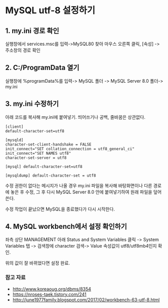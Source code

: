 # MySQL utf-8 설정하기

## 1. my.ini 경로 확인

실행창에서 services.msc를 입력->MySQL80 찾아 마우스 오른쪽 클릭, [속성] -> 주소창의 경로 확인

## 2. C:/ProgramData 열기

실행창에 %programData%를 입력-> MySQL 폴더 -> MySQL Server 8.0 폴더-> my.ini 

## 3. my.ini 수정하기

아래 코드를 복사해 my.ini에 붙여넣기. 띄어쓰기나 공백, 줄바꿈은 상관없다.

```
[client] 
default-character-set=utf8 

[mysqld] 
character-set-client-handshake = FALSE 
init_connect="SET collation_connection = utf8_general_ci" 
init_connect="SET NAMES utf8" 
character-set-server = utf8 

[mysql] default-character-set=utf8 

[mysqldump] default-character-set = utf8
```

수정 권한이 없다는 메시지가 나올 경우 my.ini 파일을 복사해 바탕화면이나 다른 경로에 놓은 후 수정, 그 후 다시 MySQL Server 8.0 안에 붙여넣기하여 원래 파일을 덮어쓴다. 

수정 작업이 끝났으면 MySQL을 종료했다가 다시 시작한다. 

## 4. MySQL workbench에서 설정 확인하기

좌측 상단 MANAGEMENT 아래 Status and System Variables 클릭 -> System Variables 탭 -> 검색창에 character 검색-> Value 속성값이 utf8/utf8mb4인지 확인.

위의 값이 잘 바뀌었다면 설정 완료.



### 참고 자료

- http://www.koreaoug.org/dbms/8354
- https://nroses-taek.tistory.com/241
- http://june1977family.blogspot.com/2017/02/workbench-63-utf-8.html


